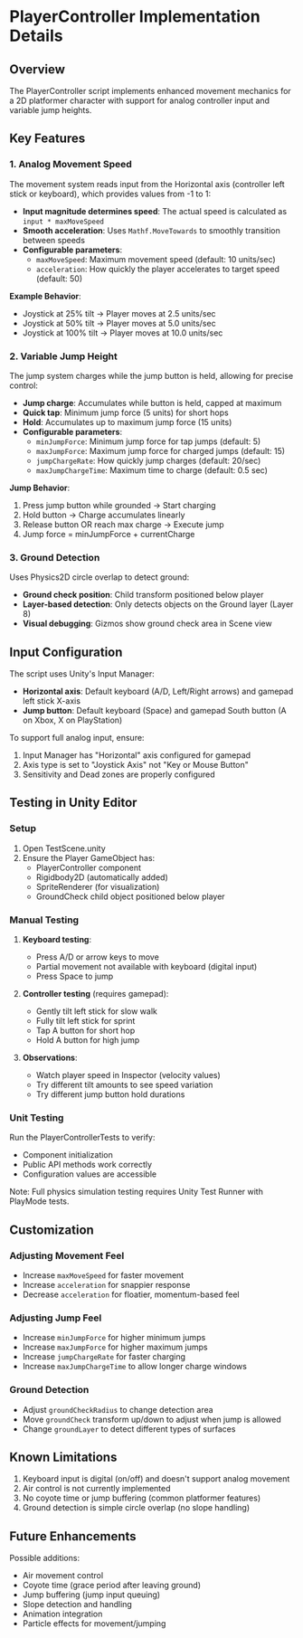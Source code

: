 # PlayerController Implementation Details

## Overview
The PlayerController script implements enhanced movement mechanics for a 2D platformer character with support for analog controller input and variable jump heights.

## Key Features

### 1. Analog Movement Speed
The movement system reads input from the Horizontal axis (controller left stick or keyboard), which provides values from -1 to 1:
- **Input magnitude determines speed**: The actual speed is calculated as `input * maxMoveSpeed`
- **Smooth acceleration**: Uses `Mathf.MoveTowards` to smoothly transition between speeds
- **Configurable parameters**:
  - `maxMoveSpeed`: Maximum movement speed (default: 10 units/sec)
  - `acceleration`: How quickly the player accelerates to target speed (default: 50)

**Example Behavior**:
- Joystick at 25% tilt → Player moves at 2.5 units/sec
- Joystick at 50% tilt → Player moves at 5.0 units/sec
- Joystick at 100% tilt → Player moves at 10.0 units/sec

### 2. Variable Jump Height
The jump system charges while the jump button is held, allowing for precise control:
- **Jump charge**: Accumulates while button is held, capped at maximum
- **Quick tap**: Minimum jump force (5 units) for short hops
- **Hold**: Accumulates up to maximum jump force (15 units)
- **Configurable parameters**:
  - `minJumpForce`: Minimum jump force for tap jumps (default: 5)
  - `maxJumpForce`: Maximum jump force for charged jumps (default: 15)
  - `jumpChargeRate`: How quickly jump charges (default: 20/sec)
  - `maxJumpChargeTime`: Maximum time to charge (default: 0.5 sec)

**Jump Behavior**:
1. Press jump button while grounded → Start charging
2. Hold button → Charge accumulates linearly
3. Release button OR reach max charge → Execute jump
4. Jump force = minJumpForce + currentCharge

### 3. Ground Detection
Uses Physics2D circle overlap to detect ground:
- **Ground check position**: Child transform positioned below player
- **Layer-based detection**: Only detects objects on the Ground layer (Layer 8)
- **Visual debugging**: Gizmos show ground check area in Scene view

## Input Configuration
The script uses Unity's Input Manager:
- **Horizontal axis**: Default keyboard (A/D, Left/Right arrows) and gamepad left stick X-axis
- **Jump button**: Default keyboard (Space) and gamepad South button (A on Xbox, X on PlayStation)

To support full analog input, ensure:
1. Input Manager has "Horizontal" axis configured for gamepad
2. Axis type is set to "Joystick Axis" not "Key or Mouse Button"
3. Sensitivity and Dead zones are properly configured

## Testing in Unity Editor

### Setup
1. Open TestScene.unity
2. Ensure the Player GameObject has:
   - PlayerController component
   - Rigidbody2D (automatically added)
   - SpriteRenderer (for visualization)
   - GroundCheck child object positioned below player

### Manual Testing
1. **Keyboard testing**:
   - Press A/D or arrow keys to move
   - Partial movement not available with keyboard (digital input)
   - Press Space to jump

2. **Controller testing** (requires gamepad):
   - Gently tilt left stick for slow walk
   - Fully tilt left stick for sprint
   - Tap A button for short hop
   - Hold A button for high jump

3. **Observations**:
   - Watch player speed in Inspector (velocity values)
   - Try different tilt amounts to see speed variation
   - Try different jump button hold durations

### Unit Testing
Run the PlayerControllerTests to verify:
- Component initialization
- Public API methods work correctly
- Configuration values are accessible

Note: Full physics simulation testing requires Unity Test Runner with PlayMode tests.

## Customization

### Adjusting Movement Feel
- Increase `maxMoveSpeed` for faster movement
- Increase `acceleration` for snappier response
- Decrease `acceleration` for floatier, momentum-based feel

### Adjusting Jump Feel
- Increase `minJumpForce` for higher minimum jumps
- Increase `maxJumpForce` for higher maximum jumps
- Increase `jumpChargeRate` for faster charging
- Increase `maxJumpChargeTime` to allow longer charge windows

### Ground Detection
- Adjust `groundCheckRadius` to change detection area
- Move `groundCheck` transform up/down to adjust when jump is allowed
- Change `groundLayer` to detect different types of surfaces

## Known Limitations
1. Keyboard input is digital (on/off) and doesn't support analog movement
2. Air control is not currently implemented
3. No coyote time or jump buffering (common platformer features)
4. Ground detection is simple circle overlap (no slope handling)

## Future Enhancements
Possible additions:
- Air movement control
- Coyote time (grace period after leaving ground)
- Jump buffering (jump input queuing)
- Slope detection and handling
- Animation integration
- Particle effects for movement/jumping
